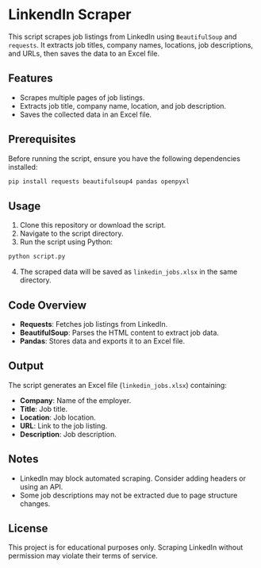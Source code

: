 # LinkendIn Scraper

This script scrapes job listings from LinkedIn using `BeautifulSoup` and `requests`. It extracts job titles, company names, locations, job descriptions, and URLs, then saves the data to an Excel file.

## Features
- Scrapes multiple pages of job listings.
- Extracts job title, company name, location, and job description.
- Saves the collected data in an Excel file.

## Prerequisites
Before running the script, ensure you have the following dependencies installed:

```bash
pip install requests beautifulsoup4 pandas openpyxl
```

## Usage
1. Clone this repository or download the script.
2. Navigate to the script directory.
3. Run the script using Python:

```bash
python script.py
```

4. The scraped data will be saved as `linkedin_jobs.xlsx` in the same directory.

## Code Overview
- **Requests**: Fetches job listings from LinkedIn.
- **BeautifulSoup**: Parses the HTML content to extract job data.
- **Pandas**: Stores data and exports it to an Excel file.

## Output
The script generates an Excel file (`linkedin_jobs.xlsx`) containing:
- **Company**: Name of the employer.
- **Title**: Job title.
- **Location**: Job location.
- **URL**: Link to the job listing.
- **Description**: Job description.

## Notes
- LinkedIn may block automated scraping. Consider adding headers or using an API.
- Some job descriptions may not be extracted due to page structure changes.

## License
This project is for educational purposes only. Scraping LinkedIn without permission may violate their terms of service.

